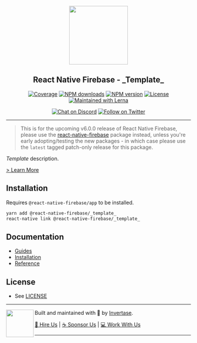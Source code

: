 <p align="center">
  <a href="https://invertase.io/oss/react-native-firebase">
    <img width="160px" src="https://i.imgur.com/JIyBtKW.png"><br/>
  </a>
  <h2 align="center">React Native Firebase - _Template_</h2>
</p>

<p align="center">
  <a href="https://api.rnfirebase.io/coverage/_template_/detail"><img src="https://api.rnfirebase.io/coverage/_template_/badge?style=flat-square" alt="Coverage"></a>
  <a href="https://www.npmjs.com/package/@react-native-firebase/_template_"><img src="https://img.shields.io/npm/dm/@react-native-firebase/_template_.svg?style=flat-square" alt="NPM downloads"></a>
  <a href="https://www.npmjs.com/package/@react-native-firebase/_template_"><img src="https://img.shields.io/npm/v/@react-native-firebase/_template_.svg?style=flat-square" alt="NPM version"></a>
  <a href="/LICENSE"><img src="https://img.shields.io/npm/l/react-native-firebase.svg?style=flat-square" alt="License"></a>
  <a href="https://lerna.js.org/"><img src="https://img.shields.io/badge/maintained%20with-lerna-cc00ff.svg?style=flat-square" alt="Maintained with Lerna"></a>
</p>

<p align="center">
  <a href="https://invertase.link/discord"><img src="https://img.shields.io/discord/295953187817521152.svg?style=flat-square&colorA=7289da&label=Chat%20on%20Discord" alt="Chat on Discord"></a>
  <a href="https://twitter.com/rnfirebase"><img src="https://img.shields.io/twitter/follow/rnfirebase.svg?style=flat-square&colorA=1da1f2&colorB=&label=Follow%20on%20Twitter" alt="Follow on Twitter"></a>
</p>

----

> This is for the upcoming v6.0.0 release of React Native Firebase, please use the [react-native-firebase](https://www.npmjs.com/package/react-native-firebase) package instead, unless you're early adopting/testing the new packages - in which case please use the `latest` tagged patch-only release for this package.

_Template_ description.

[> Learn More](https://firebase.google.com/products/_template_/)

## Installation

Requires `@react-native-firebase/app` to be installed.

```bash
yarn add @react-native-firebase/_template_
react-native link @react-native-firebase/_template_
```

## Documentation

 - [Guides](#TODO)
 - [Installation](#TODO)
 - [Reference](#TODO)

## License

- See [LICENSE](/LICENSE)

----

<p>
  <img align="left" width="75px" src="https://static.invertase.io/assets/invertase-logo-small.png"> 
  <p align="left">  
    Built and maintained with 💛 by <a href="https://invertase.io">Invertase</a>.
  </p>
  <p align="left">  
    <a href="https://invertase.io/hire-us">💼 Hire Us</a> | 
    <a href="https://opencollective.com/react-native-firebase">☕️ Sponsor Us</a> | 
    <a href="https://opencollective.com/jobs">‍💻 Work With Us</a>
  </p>
</p>

----
